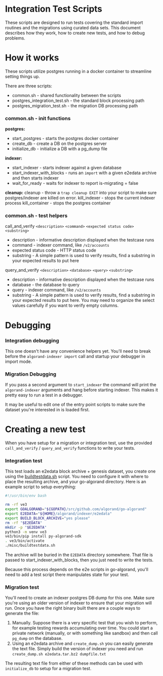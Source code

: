 # Integration Test Scripts

These scripts are designed to run tests covering the standard import routines and the migrations using curated data sets. This document describes how they work, how to create new tests, and how to debug problems.

# How it works

These scripts utilize postgres running in a docker container to streamline setting things up.

There are three scripts:
* common.sh - shared functionality between the scripts
* postgres_integration_test.sh - the standard block processing path
* postgres_migration_test.sh - the migration DB processing path

### common.sh - init functions

**postgres:**

* start_postgres - starts the postgres docker container
* create_db - create a DB on the postgres server
* initialize_db - initialize a DB with a pg_dump file

**indexer:**

* start_indexer - starts indexer against a given database
* start_indexer_with_blocks - runs an `import` with a given e2edata archive and then starts indexer
* wait_for_ready - waits for indexer to report is-migrating = false

**cleanup:**
cleanup - throw a `trap cleanup EXIT` into your script to make sure postgres/indexer are killed on error.
kill_indexer - stops the current indexer process
kill_container - stops the postgres container

### common.sh - test helpers

call_and_verify `<description>` `<command>` `<expected status code>` `<substring>`

* description - informative description displayed when the testcase runs
* command - indexer command, like `/v2/accounts`
* expected status code - HTTP status code
* substring - A simple pattern is used to verify results, find a substring in your expected results to put here

query_and_verify `<description>` `<database>` `<query>` `<substring>`

* description - informative description displayed when the testcase runs
* database - the database to query
* query - indexer command, like `/v2/accounts`
* substring - A simple pattern is used to verify results, find a substring in your expected results to put here. You may need to organize the select values carefully if you want to verify empty columns.

# Debugging

### Integration debugging
This one doesn't have any convenience helpers yet. You'll need to break before the `algorand-indexer import` call and startup your debugger in import mode.

### Migration Debugging
If you pass a second argument to `start_indexer` the command will print the `algorand-indexer` arguments and hang before starting indexer. This makes it pretty easy to run a test in a debugger.

It may be useful to edit one of the entry point scripts to make sure the dataset you're interested in is loaded first.


# Creating a new test

When you have setup for a migration or integration test, use the provided `call_and_verify` / `query_and_verify` functions to write your tests.

### Integration test

This test loads an e2edata block archive + genesis dataset, you create one using the [buildtestdata.sh](../misc/buildtestdata.sh) script. You need to configure it with where to place the resulting archive, and your go-algorand directory. Here is an example script to setup everything:
```bash
#!/usr/bin/env bash

rm -rf ve3
export GOALGORAND="${GOPATH}/src/github.com/algorand/go-algorand"
export E2EDATA="${HOME}/algorand/indexer/e2edata"
export BUILD_BLOCK_ARCHIVE="yes please"
rm -rf "$E2EDATA"
mkdir -p "$E2EDATA"
python3 -m venv ve3
ve3/bin/pip install py-algorand-sdk
. ve3/bin/activate
./misc/buildtestdata.sh
```

The archive will be buried in the `E2EDATA` directory somewhere. That file is passed to start_indexer_with_blocks, then you just need to write the tests.

Because this process depends on the e2e scripts in go-algorand, you'll need to add a test script there manipulates state for your test.

### Migration test

You'll need to create an indexer postgres DB dump for this one. Make sure you're using an older version of indexer to ensure that your migration will run. Once you have the right binary built there are a couple ways to generate the file:

1. Manually. Suppose there is a very specific test that you wish to perform, for example testing rewards accumulating over time. You could start a private network (manually, or with something like sandbox) and then call `pg_dump` on the database.
2. Using an e2edata archive and `create_dump.sh` you can easily generate the text file. Simply build the version of indexer you need and run `create_dump.sh e2edata.tar.bz2 dumpfile.txt`

The resulting text file from either of these methods can be used with `initialize_db` to setup for a migration test.
